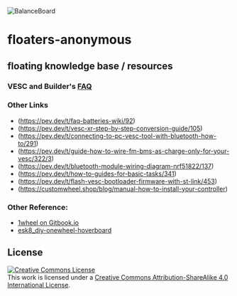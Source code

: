 ![BalanceBoard](https://gitlab.com/uploads/-/system/project/avatar/41185754/onewheel_xr.jpg)
# floaters-anonymous

## floating knowledge base / resources

### VESC and Builder's [FAQ](./FAQ.md)


### Other Links
* (https://pev.dev/t/faq-batteries-wiki/92)
* (https://pev.dev/t/vesc-xr-step-by-step-conversion-guide/105)
* (https://pev.dev/t/connecting-to-pc-vesc-tool-with-bluetooth-how-to/291)
* (https://pev.dev/t/guide-how-to-wire-fm-bms-as-charge-only-for-your-vesc/322/3)
* (https://pev.dev/t/bluetooth-module-wiring-diagram-nrf51822/137)
* (https://pev.dev/t/how-to-guides-for-basic-tasks/341)
* (https://pev.dev/t/flash-vesc-bootloader-firmware-with-st-link/453)
* (https://customwheel.shop/blog/manual-how-to-install-your-controller)


### Other Reference:

* [1wheel on Gitbook.io](https://app.gitbook.com/invite/CAI2PvcEBO6EQLwSDjOW/N7ftWtxnJP35ZuZ7ps1O)
* [esk8_diy-onewheel-hoverboard](https://forum.esk8.news/t/diy-onewheel-hoverboard/18862)



## License
<a rel="license" href="http://creativecommons.org/licenses/by-sa/4.0/"><img alt="Creative Commons License" style="border-width:0" src="https://i.creativecommons.org/l/by-sa/4.0/88x31.png" /></a><br />This work is licensed under a <a rel="license" href="http://creativecommons.org/licenses/by-sa/4.0/">Creative Commons Attribution-ShareAlike 4.0 International License</a>.
